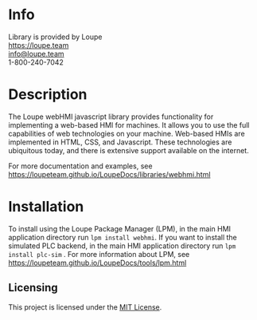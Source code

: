 # Info
Library is provided by Loupe  
https://loupe.team  
info@loupe.team  
1-800-240-7042  

# Description
The Loupe webHMI javascript library provides functionality for implementing a web-based HMI for machines. It allows you to use the full capabilities of web technologies on your machine. Web-based HMIs are implemented in HTML, CSS, and Javascript. These technologies are ubiquitous today, and there is extensive support available on the internet.

For more documentation and examples, see https://loupeteam.github.io/LoupeDocs/libraries/webhmi.html

# Installation
To install using the Loupe Package Manager (LPM), in the main HMI application directory run `lpm install webhmi`.
If you want to install the simulated PLC backend, in the main HMI application directory run `lpm install plc-sim` . For more information about LPM, see https://loupeteam.github.io/LoupeDocs/tools/lpm.html

## Licensing

This project is licensed under the [MIT License](LICENSE).